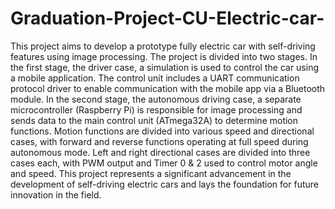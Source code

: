 # Graduation-Project-CU-Electric-car-
This project aims to develop a prototype fully electric car with self-driving features using image processing. The project is divided into two stages. In the first stage, the driver case, a simulation is used to control the car using a mobile application. The control unit includes a UART communication protocol driver to enable communication with the mobile app via a Bluetooth module. In the second stage, the autonomous driving case, a separate microcontroller (Raspberry Pi) is responsible for image processing and sends data to the main control unit (ATmega32A) to determine motion functions. Motion functions are divided into various speed and directional cases, with forward and reverse functions operating at full speed during autonomous mode. Left and right directional cases are divided into three cases each, with PWM output and Timer 0 & 2 used to control motor angle and speed. This project represents a significant advancement in the development of self-driving electric cars and lays the foundation for future innovation in the field.
